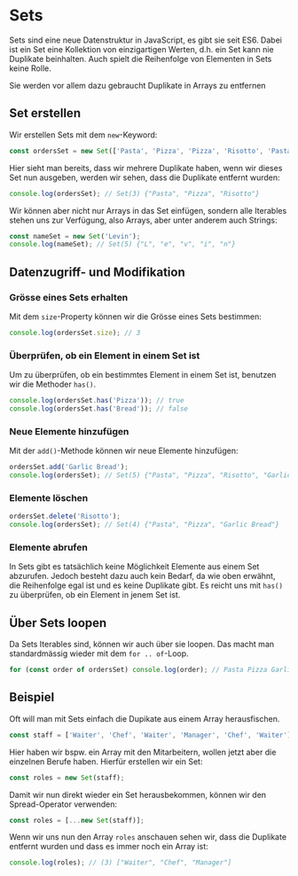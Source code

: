 # Sets

Sets sind eine neue Datenstruktur in JavaScript, es gibt sie seit ES6. Dabei ist ein Set eine Kollektion von einzigartigen Werten, d.h. ein Set kann
nie Duplikate beinhalten. Auch spielt die Reihenfolge von Elementen in Sets keine Rolle.

Sie werden vor allem dazu gebraucht Duplikate in Arrays zu entfernen

## Set erstellen

Wir erstellen Sets mit dem `new`-Keyword:

```Javascript
const ordersSet = new Set(['Pasta', 'Pizza', 'Pizza', 'Risotto', 'Pasta', 'Pizza']);
```

Hier sieht man bereits, dass wir mehrere Duplikate haben, wenn wir dieses Set nun ausgeben, werden wir sehen, dass die Duplikate entfernt wurden:

```Javascript
console.log(ordersSet); // Set(3) {"Pasta", "Pizza", "Risotto"}
```

Wir können aber nicht nur Arrays in das Set einfügen, sondern alle Iterables stehen uns zur Verfügung, also Arrays, aber unter anderem auch Strings:

```Javascript
const nameSet = new Set('Levin');
console.log(nameSet); // Set(5) {"L", "e", "v", "i", "n"}
```

## Datenzugriff- und Modifikation

### Grösse eines Sets erhalten

Mit dem `size`-Property können wir die Grösse eines Sets bestimmen:

```Javascript
console.log(ordersSet.size); // 3
```

### Überprüfen, ob ein Element in einem Set ist

Um zu überprüfen, ob ein bestimmtes Element in einem Set ist, benutzen wir die Methoder `has()`.

```Javascript
console.log(ordersSet.has('Pizza')); // true
console.log(ordersSet.has('Bread')); // false
```

### Neue Elemente hinzufügen

Mit der `add()`-Methode können wir neue Elemente hinzufügen:

```Javascript
ordersSet.add('Garlic Bread');
console.log(ordersSet); // Set(5) {"Pasta", "Pizza", "Risotto", "Garlic Bread"}
```

### Elemente löschen

```Javascript
ordersSet.delete('Risotto');
console.log(ordersSet); // Set(4) {"Pasta", "Pizza", "Garlic Bread"}
```

### Elemente abrufen

In Sets gibt es tatsächlich keine Möglichkeit Elemente aus einem Set abzurufen. Jedoch besteht dazu auch kein Bedarf, da wie oben erwähnt, die
Reihenfolge egal ist und es keine Duplikate gibt. Es reicht uns mit `has()` zu überprüfen, ob ein Element in jenem Set ist.

## Über Sets loopen

Da Sets Iterables sind, können wir auch über sie loopen. Das macht man standardmässig wieder mit dem `for .. of`-Loop.

```Javascript
for (const order of ordersSet) console.log(order); // Pasta Pizza Garlic Bread
```

## Beispiel

Oft will man mit Sets einfach die Dupikate aus einem Array herausfischen.

```Javascript
const staff = ['Waiter', 'Chef', 'Waiter', 'Manager', 'Chef', 'Waiter'];
```

Hier haben wir bspw. ein Array mit den Mitarbeitern, wollen jetzt aber die einzelnen Berufe haben. Hierfür erstellen wir ein Set:

```Javascript
const roles = new Set(staff);
```

Damit wir nun direkt wieder ein Set herausbekommen, können wir den Spread-Operator verwenden:

```Javascript
const roles = [...new Set(staff)];
```

Wenn wir uns nun den Array `roles` anschauen sehen wir, dass die Duplikate entfernt wurden und dass es immer noch ein Array ist:

```Javascript
console.log(roles); // (3) ["Waiter", "Chef", "Manager"]
```

